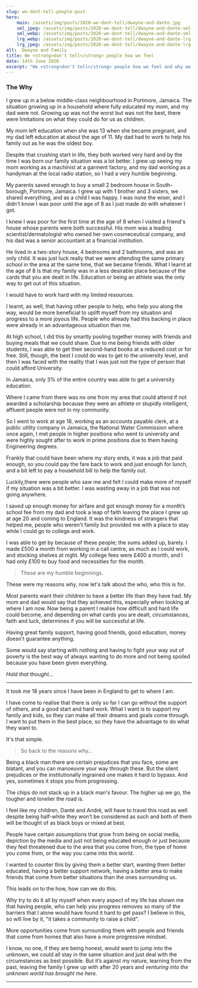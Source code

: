 ```yaml
---
slug: we-dont-tell-people-post
hero:
    main: /assets/img/posts/2020-we-dont-tell/dwayne-and-dante.jpg
    sml_jpeg: /assets/img/posts/2020-we-dont-tell/dwayne-and-dante-sml.jpg
    sml_webp: /assets/img/posts/2020-we-dont-tell/dwayne-and-dante-sml.webp
    lrg_webp: /assets/img/posts/2020-we-dont-tell/dwayne-and-dante-lrg.webp
    lrg_jpeg: /assets/img/posts/2020-we-dont-tell/dwayne-and-dante-lrg.jpg
alt:  Dwayne and Family
title: We <strong>don't tell</strong> people how we feel
date: 14th June 2020
excerpt: "We <strong>don't tell</strong> people how we feel and why we feel that way. So, here goes:"
---
```


### The Why

I grew up in a below middle-class neighbourhood in Portmore, Jamaica. The situation growing up in a household where fully educated my mom, and my dad were not. Growing up was not the worst but was not the best, there were limitations on what they could do for us as children.

My mom left education when she was 13 when she became pregnant, and my dad left education at about the age of 11. My dad had to work to help his family out as he was the oldest boy.

Despite that crushing start in life, they both worked very hard and by the time I was born our family situation was a lot better. I grew up seeing my mom working as a machinist at a garment factory, and my dad working as a handyman at the local radio station, so I had a very humble beginning.

My parents saved enough to buy a small 2 bedroom house in South-borough, Portmore, Jamaica. I grew up with 1 brother and 3 sisters, we shared everything, and as a child I was happy. I was none the wiser, and I didn't know I was poor until the age of 8 as I just made do with whatever I got.

I knew I was poor for the first time at the age of 8 when I visited a friend's house whose parents were both successful. His mom was a leading scientist/dermatologist who owned her own cosmeceutical company, and his dad was a senior accountant at a financial institution.

He lived in a two-story house, 4 bedrooms and 2 bathrooms, and was an only child. It was just luck really that we were attending the same primary school in the area at the same time, that we became friends. What I learnt at the age of 8 is that my family was in a less desirable place because of the cards that you are dealt in life. Education or being an athlete was the only way to get out of this situation. 

I would have to work hard with my limited resources. 

I learnt, as well, that having other people to help, who help you along the way, would be more beneficial to uplift myself from my situation and progress to a more joyous life. People who already had this backing in place were already in an advantageous situation than me.

At high school, I did this by smartly pooling together money with friends and buying meals that we could share. Due to me being friends with older students, I was able to get their second-hand books at a reduced cost or for free. Still, though, the best I could do was to get to the university level, and then I was faced with the reality that I was just not the type of person that could afford University.

In Jamaica, only 3% of the entire country was able to get a university education.

Where I came from there was no one from my area that could attend if not awarded a scholarship because they were an athlete or stupidly intelligent, affluent people were not in my community.

So I went to work at age 18, working as an accounts payable clerk, at a public utility company in Jamaica, the National Water Commission where once again, I met people in higher positions who went to university and were highly sought after to work in prime positions due to them having Engineering degrees.


Frankly that could have been where my story ends, it was a job that paid enough, so you could pay the fare back to work and just enough for lunch, and a bit left to pay a household bill to help the family out.


Luckily,there were people who saw me and felt I could make more of myself if my situation was a bit better. I was wasting away in a job that was not going anywhere.

I saved up enough money for airfare and got enough money for a month’s school fee from my dad and took a leap of faith leaving the place I grew up at age 20 and coming to England. It was the kindness of strangers that helped me, people who weren't family but provided me with a place to stay while I could go to college and work.

I was able to get by because of these people; the sums added up, barely. I made £500 a month from working in a call centre, as much as I could work, and stocking shelves at night. My college fees were £400 a month, and I had only £100 to buy food and necessities for the month.

>These are my humble beginnings.

These were my reasons why, now let's talk about the who, who this is for.

Most parents want their children to have a better life than they have had. My mom and dad would say that they achieved this, especially when looking at where I am now. Now being a parent I realise how difficult and hard life could become, and depending on what cards you are dealt, circumstances, faith and luck, determines if you will be successful at life.

Having great family support, having good friends, good education, money doesn't guarantee anything.

Some would say starting with nothing and having to fight your way out of poverty is the best way of always wanting to do more and not being spoiled because you have been given everything.

*Hold that thought...*

---

It took me 18 years since I have been in England to get to where I am.


I have come to realise that there is only so far I can go without the support of others, and a good start and hard work. What I want is to support my family and kids, so they can make all their dreams and goals come through. I want to put them in the best place, so they have the advantage to do what they want to.

It's that simple.

>So back to the reasons why…

Being a black man there are certain prejudices that you face, some are blatant, and you can manoeuvre your way through these. But the silent prejudices or the institutionally ingrained one makes it hard to bypass. And yes, sometimes it stops you from progressing.

The chips do not stack up in a black man's favour. The higher up we go, the tougher and lonelier the road is.

I feel like my children, Danté and André, will have to travel this road as well despite being half-white they won't be considered as such and both of them will be thought of as black boys or mixed at best.

People have certain assumptions that grow from being on social media, depiction by the media and just not being educated enough or just because they feel threatened due to the area that you come from, the type of home you come from, or the way you came into this world.

I wanted to counter this by giving them a better start, wanting them better educated, having a better support network, having a better area to make friends that come from better situations than the ones surrounding us.

This leads on to the how, how can we do this.


Why try to do it all by myself when every aspect of my life has shown me that having people, who can help you progress removes so many of the barriers that I alone would have found it hard to get pass? I believe in this, so will live by it, "it takes a community to raise a child".


More opportunities come from surrounding them with people and friends that come from homes that also have a more progressive mindset.

I know, no one, if they are being honest, would want to jump into the
unknown, we could all stay in the same situation and just deal with the
circumstances as best possible. But it’s against my nature, learning from the
past, leaving the family I grew up with after 20 years and *venturing into the
unknown world has brought me here.*

---
